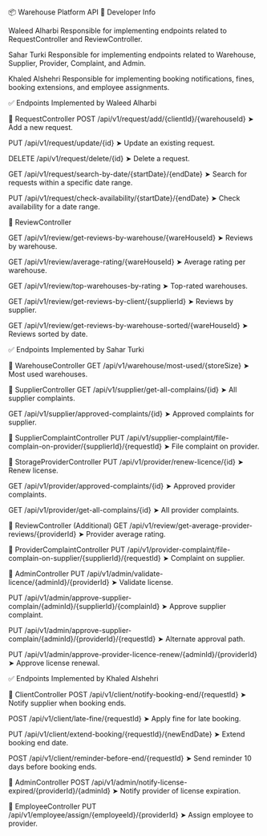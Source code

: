 📦 Warehouse Platform API
👤 Developer Info

Waleed Alharbi
Responsible for implementing endpoints related to RequestController and ReviewController.

Sahar Turki
Responsible for implementing endpoints related to Warehouse, Supplier, Provider, Complaint, and Admin.

Khaled Alshehri
Responsible for implementing booking notifications, fines, booking extensions, and employee assignments.


✅ Endpoints Implemented by Waleed Alharbi

📍 RequestController
POST /api/v1/request/add/{clientId}/{warehouseId}
➤ Add a new request.

PUT /api/v1/request/update/{id}
➤ Update an existing request.

DELETE /api/v1/request/delete/{id}
➤ Delete a request.

GET /api/v1/request/search-by-date/{startDate}/{endDate}
➤ Search for requests within a specific date range.

PUT /api/v1/request/check-availability/{startDate}/{endDate}
➤ Check availability for a date range.

📍 ReviewController

GET /api/v1/review/get-reviews-by-warehouse/{wareHouseId}
➤ Reviews by warehouse.

GET /api/v1/review/average-rating/{wareHouseId}
➤ Average rating per warehouse.

GET /api/v1/review/top-warehouses-by-rating
➤ Top-rated warehouses.

GET /api/v1/review/get-reviews-by-client/{supplierId}
➤ Reviews by supplier.

GET /api/v1/review/get-reviews-by-warehouse-sorted/{wareHouseId}
➤ Reviews sorted by date.

✅ Endpoints Implemented by Sahar Turki

📍 WarehouseController
GET /api/v1/warehouse/most-used/{storeSize}
➤ Most used warehouses.

📍 SupplierController
GET /api/v1/supplier/get-all-complains/{id}
➤ All supplier complaints.

GET /api/v1/supplier/approved-complaints/{id}
➤ Approved complaints for supplier.

📍 SupplierComplaintController
PUT /api/v1/supplier-complaint/file-complain-on-provider/{supplierId}/{requestId}
➤ File complaint on provider.

📍 StorageProviderController
PUT /api/v1/provider/renew-licence/{id}
➤ Renew license.

GET /api/v1/provider/approved-complaints/{id}
➤ Approved provider complaints.

GET /api/v1/provider/get-all-complains/{id}
➤ All provider complaints.

📍 ReviewController (Additional)
GET /api/v1/review/get-average-provider-reviews/{providerId}
➤ Provider average rating.

📍 ProviderComplaintController
PUT /api/v1/provider-complaint/file-complain-on-supplier/{supplierId}/{requestId}
➤ Complaint on supplier.

📍 AdminController
PUT /api/v1/admin/validate-licence/{adminId}/{providerId}
➤ Validate license.

PUT /api/v1/admin/approve-supplier-complain/{adminId}/{supplierId}/{complainId}
➤ Approve supplier complaint.

PUT /api/v1/admin/approve-supplier-complain/{adminId}/{providerId}/{requestId}
➤ Alternate approval path.

PUT /api/v1/admin/approve-provider-licence-renew/{adminId}/{providerId}
➤ Approve license renewal.

✅ Endpoints Implemented by Khaled Alshehri

📍 ClientController
POST /api/v1/client/notify-booking-end/{requestId}
➤ Notify supplier when booking ends.

POST /api/v1/client/late-fine/{requestId}
➤ Apply fine for late booking.

PUT /api/v1/client/extend-booking/{requestId}/{newEndDate}
➤ Extend booking end date.

POST /api/v1/client/reminder-before-end/{requestId}
➤ Send reminder 10 days before booking ends.

📍 AdminController
POST /api/v1/admin/notify-license-expired/{providerId}/{adminId}
➤ Notify provider of license expiration.

📍 EmployeeController
PUT /api/v1/employee/assign/{employeeId}/{providerId}
➤ Assign employee to provider.

